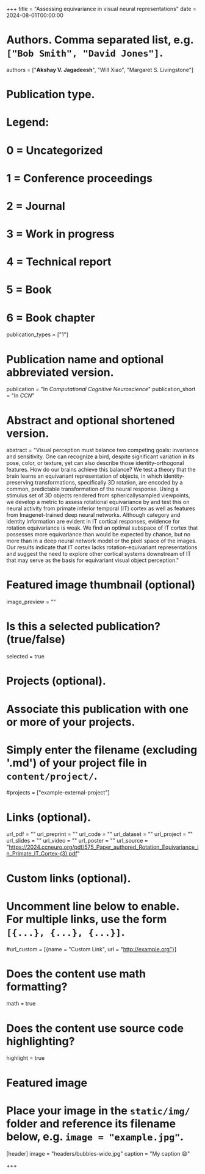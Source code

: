 +++
title = "Assessing equivariance in visual neural representations"
date = 2024-08-01T00:00:00

# Authors. Comma separated list, e.g. `["Bob Smith", "David Jones"]`.
authors = ["**Akshay V. Jagadeesh**", "Will Xiao", "Margaret S. Livingstone"]

# Publication type.
# Legend:
# 0 = Uncategorized
# 1 = Conference proceedings
# 2 = Journal
# 3 = Work in progress
# 4 = Technical report
# 5 = Book
# 6 = Book chapter
publication_types = ["1"]

# Publication name and optional abbreviated version.
publication = "In *Computational Cognitive Neuroscience*"
publication_short = "In *CCN*"

# Abstract and optional shortened version.
abstract = "Visual perception must balance two competing goals: invariance and sensitivity. One can recognize a bird, despite significant variation in its pose, color, or texture, yet can also describe those identity-orthogonal features. How do our brains achieve this balance? We test a theory that the brain learns an equivariant representation of objects, in which identity-preserving transformations, specifically 3D rotation, are encoded by a common, predictable transformation of the neural response. Using a stimulus set of 3D objects rendered from sphericallysampled viewpoints, we develop a metric to assess rotational equivariance by and test this on neural activity from primate inferior temporal (IT) cortex as well as features from Imagenet-trained deep neural networks. Although category and identity information are evident in IT cortical responses, evidence for rotation equivariance is weak. We find an optimal subspace of IT cortex that possesses more equivariance than would be expected by chance, but no more than in a deep neural network model or the pixel space of the images. Our results indicate that IT cortex lacks rotation-equivariant representations and suggest the need to explore other cortical systems downstream of IT that may serve as the basis for equivariant visual object perception."

# Featured image thumbnail (optional)
image_preview = ""

# Is this a selected publication? (true/false)
selected = true

# Projects (optional).
#   Associate this publication with one or more of your projects.
#   Simply enter the filename (excluding '.md') of your project file in `content/project/`.
#projects = ["example-external-project"]

# Links (optional).
url_pdf = ""
url_preprint = ""
url_code = ""
url_dataset = ""
url_project = ""
url_slides = ""
url_video = ""
url_poster = ""
url_source = "https://2024.ccneuro.org/pdf/575_Paper_authored_Rotation_Equivariance_in_Primate_IT_Cortex-(3).pdf"

# Custom links (optional).
#   Uncomment line below to enable. For multiple links, use the form `[{...}, {...}, {...}]`.
#url_custom = [{name = "Custom Link", url = "http://example.org"}]

# Does the content use math formatting?
math = true

# Does the content use source code highlighting?
highlight = true

# Featured image
# Place your image in the `static/img/` folder and reference its filename below, e.g. `image = "example.jpg"`.
[header]
image = "headers/bubbles-wide.jpg"
caption = "My caption :smile:"

+++

